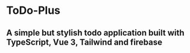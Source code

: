 # ToDo-Plus

## A simple but stylish todo application built with TypeScript, Vue 3, Tailwind and firebase
